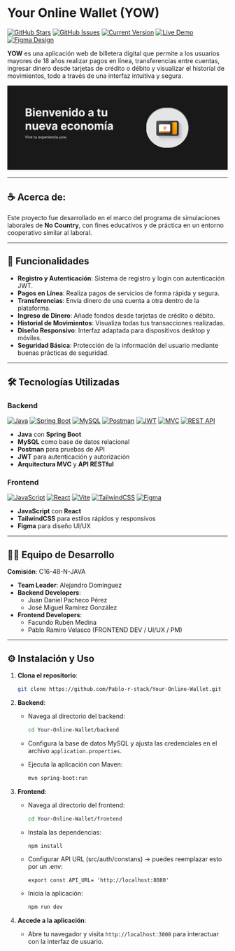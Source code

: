 # Your Online Wallet (YOW)

[![GitHub Stars](https://img.shields.io/github/stars/Pablo-r-stack/Your-Online-Wallet.svg)](https://github.com/Pablo-r-stack/Your-Online-Wallet/stargazers)
[![GitHub Issues](https://img.shields.io/github/issues/Pablo-r-stack/Your-Online-Wallet.svg)](https://github.com/Pablo-r-stack/Your-Online-Wallet/issues)
[![Current Version](https://img.shields.io/badge/version-1.0.0-green.svg)](https://github.com/Pablo-r-stack/Your-Online-Wallet)
[![Live Demo](https://img.shields.io/badge/demo-offline-lightgrey.svg)](https://github.com/Pablo-r-stack/Your-Online-Wallet)
[![Figma Design](https://img.shields.io/badge/Figma-Design-blue?logo=figma)](https://www.figma.com/design/OER4zN4FbHUT4gT0oYJRUj/YOW?node-id=0-1&p=f&t=Ce7Yb0Lb0nL8GXgI-0)



**YOW** es una aplicación web de billetera digital que permite a los usuarios mayores de 18 años realizar pagos en línea, transferencias entre cuentas, ingresar dinero desde tarjetas de crédito o débito y visualizar el historial de movimientos, todo a través de una interfaz intuitiva y segura.

![Vista previa de YOW](public/yow-readme.png)

---

## ☕ Acerca de:

Este proyecto fue desarrollado en el marco del programa de simulaciones laborales de **No Country**, con fines educativos y de práctica en un entorno cooperativo similar al laboral.

---

## 🚀 Funcionalidades

- **Registro y Autenticación**: Sistema de registro y login con autenticación JWT.
- **Pagos en Línea**: Realiza pagos de servicios de forma rápida y segura.
- **Transferencias**: Envía dinero de una cuenta a otra dentro de la plataforma.
- **Ingreso de Dinero**: Añade fondos desde tarjetas de crédito o débito.
- **Historial de Movimientos**: Visualiza todas tus transacciones realizadas.
- **Diseño Responsivo**: Interfaz adaptada para dispositivos desktop y móviles.
- **Seguridad Básica**: Protección de la información del usuario mediante buenas prácticas de seguridad.

---

## 🛠️ Tecnologías Utilizadas

### Backend

[![Java](https://img.shields.io/badge/Java-ED8B00?style=for-the-badge&logo=java&logoColor=white)](https://www.java.com/)
[![Spring Boot](https://img.shields.io/badge/Spring%20Boot-6DB33F?style=for-the-badge&logo=spring-boot&logoColor=white)](https://spring.io/projects/spring-boot)
[![MySQL](https://img.shields.io/badge/MySQL-4479A1?style=for-the-badge&logo=mysql&logoColor=white)](https://www.mysql.com/)
[![Postman](https://img.shields.io/badge/Postman-FF6C37?style=for-the-badge&logo=postman&logoColor=white)](https://www.postman.com/)
[![JWT](https://img.shields.io/badge/JWT-000000?style=for-the-badge&logo=jsonwebtokens&logoColor=white)](https://jwt.io/)
[![MVC](https://img.shields.io/badge/MVC-architecture-blue?style=for-the-badge)]()
[![REST API](https://img.shields.io/badge/REST-API-green?style=for-the-badge)]()


- **Java** con **Spring Boot**
- **MySQL** como base de datos relacional
- **Postman** para pruebas de API
- **JWT** para autenticación y autorización
- **Arquitectura MVC** y **API RESTful**

### Frontend


[![JavaScript](https://img.shields.io/badge/JavaScript-F7DF1E?style=for-the-badge&logo=javascript&logoColor=black)](https://developer.mozilla.org/en-US/docs/Web/JavaScript)
[![React](https://img.shields.io/badge/React-20232A?style=for-the-badge&logo=react&logoColor=61DAFB)](https://reactjs.org/)
[![Vite](https://img.shields.io/badge/Vite-646CFF?style=for-the-badge&logo=vite&logoColor=white)](https://vitejs.dev/)
[![TailwindCSS](https://img.shields.io/badge/TailwindCSS-06B6D4?style=for-the-badge&logo=tailwind-css&logoColor=white)](https://tailwindcss.com/)
[![Figma](https://img.shields.io/badge/Figma-F24E1E?style=for-the-badge&logo=figma&logoColor=white)](https://figma.com/)

- **JavaScript** con **React**
- **TailwindCSS** para estilos rápidos y responsivos
- **Figma** para diseño UI/UX

---

## 🧑‍💻 Equipo de Desarrollo

**Comisión**: C16-48-N-JAVA

- **Team Leader**: Alejandro Domínguez
- **Backend Developers**:
  - Juan Daniel Pacheco Pérez
  - José Miguel Ramírez González
- **Frontend Developers**:
  - Facundo Rubén Medina
  - Pablo Ramiro Velasco (FRONTEND DEV / UI/UX / PM)

---

## ⚙️ Instalación y Uso

1. **Clona el repositorio**:

   ```bash
   git clone https://github.com/Pablo-r-stack/Your-Online-Wallet.git

2. **Backend**:

   - Navega al directorio del backend:

     ```bash
     cd Your-Online-Wallet/backend
     ```

   - Configura la base de datos MySQL y ajusta las credenciales en el archivo `application.properties`.

   - Ejecuta la aplicación con Maven:

     ```bash
     mvn spring-boot:run
     ```

3. **Frontend**:

   - Navega al directorio del frontend:

     ```bash
     cd Your-Online-Wallet/frontend
     ```

   - Instala las dependencias:

     ```bash
     npm install
     ```

   - Configurar API URL (src/auth/constans) -> puedes reemplazar esto por un .env:

     ```
     export const API_URL= 'http://localhost:8080'
     ```

   - Inicia la aplicación:

     ```bash
     npm run dev
     ```

4. **Accede a la aplicación**:

   - Abre tu navegador y visita `http://localhost:3000` para interactuar con la interfaz de usuario.